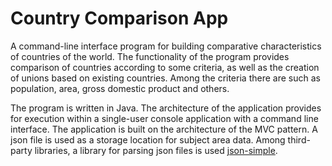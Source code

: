 # Country Comparison App

A command-line interface program for building comparative characteristics of countries of the world.
The functionality of the program provides comparison of countries according to some criteria,
as well as the creation of unions based on existing countries. Among the criteria there are such as population, area, gross domestic product and others.

The program is written in Java. The architecture of the application provides for execution within a single-user console application with a command line interface.
The application is built on the architecture of the MVC pattern. A json file is used as a storage location for subject area data.
Among third-party libraries, a library for parsing json files is used [json-simple](https://code.google.com/archive/p/json-simple/).
